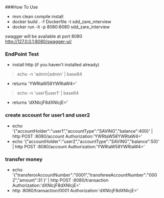 
###How To Use
- mvn clean compile install <br />
- docker build . -f Dockerfile -t sdd_zare_interview <br />
- docker run -it -p 8080:8080 sdd_zare_interview <br />

swagger will be available at port 8080 <br />
http://127.0.0.1:8080/swagger-ui/ <br />

### EndPoint Test
- install http (if you haven't installed already)
>echo -n 'admin|admin' | base64 <br />
- returns 'YWRtaW58YWRtaW4='
>echo -n 'user1|user1' | base64 <br />
- returns 'dXNlcjF8dXNlcjE='

### create account for user1 and user2  
- echo '{"accountHolder":"user1","accountType":"SAVING","balance":400}' | http POST :8080/account Authorization:'YWRtaW58YWRtaW4='  <br />
- echo '{"accountHolder":"user2","accountType":"SAVING","balance":50}' | http POST :8080/account Authorization:'YWRtaW58YWRtaW4='

### transfer money
- echo '{"transferorAccountNumber":"0001","transfereeAccountNumber":"0002","amount":31 }' | http POST :8080/transaction Authorization:'dXNlcjF8dXNlcjE='
- http :8080/transaction/0001 Authorization:'dXNlcjF8dXNlcjE='
